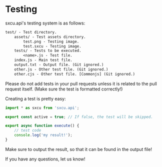 # Testing

sxcu.api's testing system is as follows:

```txt
test/ - Test directory.
    assets/ - Test assets directory.
        test.png - Testing image.
        test.sxcu - Testing image.
    tests/ - Tests to be executed.
        <name>.js - Test file.
    index.js - Main test file.
    output.txt - Output file. (Git ignored.)
    other.js - Other test file. (Git ignored.)
    other.cjs - Other test file. [Commonjs] (Git ignored.)
```

Please do not add tests in your pull requests unless it is related to the pull request itself. (Make sure the test is formatted correctly!)

Creating a test is pretty easy:

```js
import * as sxcu from 'sxcu.api';

export const active = true; // If false, the test will be skipped.

export async function execute() {
    // test code
    console.log('my result!');
}
```

Make sure to output the result, so that it can be found in the output file!

If you have any questions, let us know!
